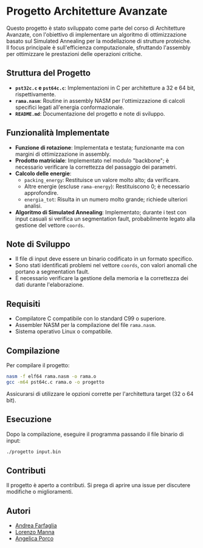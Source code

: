 # Progetto Architetture Avanzate

Questo progetto è stato sviluppato come parte del corso di Architetture Avanzate, con l'obiettivo di implementare un algoritmo di ottimizzazione basato sul Simulated Annealing per la modellazione di strutture proteiche.  
Il focus principale è sull'efficienza computazionale, sfruttando l'assembly per ottimizzare le prestazioni delle operazioni critiche.

## Struttura del Progetto

- **`pst32c.c` e `pst64c.c`**: Implementazioni in C per architetture a 32 e 64 bit, rispettivamente.
- **`rama.nasm`**: Routine in assembly NASM per l'ottimizzazione di calcoli specifici legati all'energia conformazionale.
- **`README.md`**: Documentazione del progetto e note di sviluppo.

## Funzionalità Implementate

- **Funzione di rotazione**: Implementata e testata; funzionante ma con margini di ottimizzazione in assembly.
- **Prodotto matriciale**: Implementato nel modulo "backbone"; è necessario verificare la correttezza del passaggio dei parametri.
- **Calcolo delle energie**:
  - `packing_energy`: Restituisce un valore molto alto; da verificare.
  - Altre energie (escluse `rama-energy`): Restituiscono 0; è necessario approfondire.
  - `energia_tot`: Risulta in un numero molto grande; richiede ulteriori analisi.
- **Algoritmo di Simulated Annealing**: Implementato; durante i test con input casuali si verifica un segmentation fault, probabilmente legato alla gestione del vettore `coords`.

## Note di Sviluppo

- Il file di input deve essere un binario codificato in un formato specifico.
- Sono stati identificati problemi nel vettore `coords`, con valori anomali che portano a segmentation fault.
- È necessario verificare la gestione della memoria e la correttezza dei dati durante l'elaborazione.

## Requisiti

- Compilatore C compatibile con lo standard C99 o superiore.
- Assembler NASM per la compilazione del file `rama.nasm`.
- Sistema operativo Linux o compatibile.

## Compilazione

Per compilare il progetto:

```bash
nasm -f elf64 rama.nasm -o rama.o
gcc -m64 pst64c.c rama.o -o progetto
```

Assicurarsi di utilizzare le opzioni corrette per l'architettura target (32 o 64 bit).

## Esecuzione

Dopo la compilazione, eseguire il programma passando il file binario di input:

```bash
./progetto input.bin
```

## Contributi

Il progetto è aperto a contributi. Si prega di aprire una issue per discutere modifiche o miglioramenti.

## Autori

- [Andrea Farfaglia](https://github.com/andreaahahah)
- [Lorenzo Manna](https://github.com/lmann97)
- [Angelica Porco](https://github.com/AngeP02)
